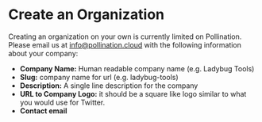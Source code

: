 # Create an Organization



Creating an organization on your own is currently limited on Pollination. Please email us at info@pollination.cloud with the following information about your company:

* **Company Name:** Human readable company name \(e.g. Ladybug Tools\)
* **Slug:** company name for url \(e.g. ladybug-tools\)
* **Description:** A single line description for the company
* **URL to Company Logo:** it should be a square like logo similar to what you would use for Twitter.
* **Contact email**

